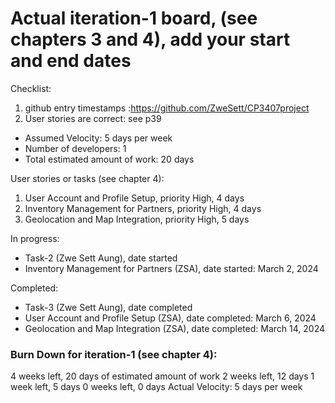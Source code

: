 # Actual iteration-1 board, (see chapters 3 and 4), add your start and end dates 

Checklist: 
1. github entry timestamps :https://github.com/ZweSett/CP3407project
2. User stories are correct: see p39

* Assumed Velocity: 5 days per week
* Number of developers: 1
* Total estimated amount of work: 20 days

User stories or tasks (see chapter 4):
1. User Account and Profile Setup, priority High, 4 days
2. Inventory Management for Partners, priority High, 4 days
3. Geolocation and Map Integration, priority High, 5 days

In progress:
* Task-2 (Zwe Sett Aung), date started
* Inventory Management for Partners (ZSA), date started: March 2, 2024

Completed:
* Task-3 (Zwe Sett Aung), date completed
* User Account and Profile Setup (ZSA), date completed: March 6, 2024
* Geolocation and Map Integration (ZSA), date completed: March 14, 2024

### Burn Down for iteration-1 (see chapter 4):
4 weeks left, 20 days of estimated amount of work
2 weeks left, 12 days
1 week left, 5 days
0 weeks left, 0 days
Actual Velocity: 5 days per week